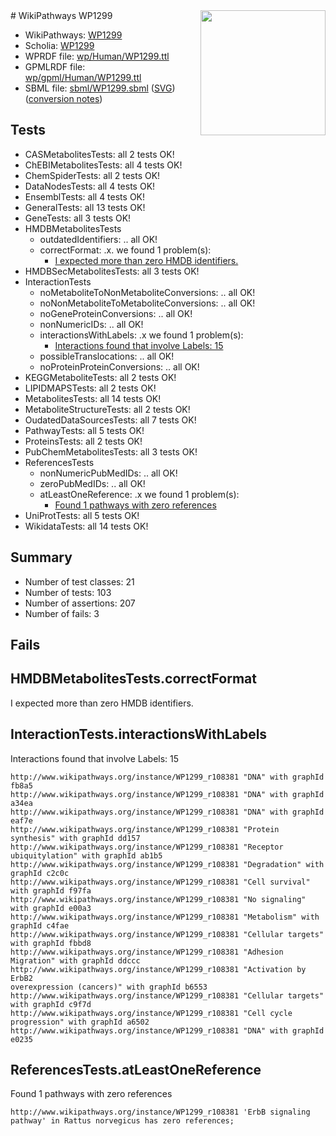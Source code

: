 <img style="float: right; width: 200px" src="../logo.png" />
# WikiPathways WP1299

* WikiPathways: [WP1299](https://identifiers.org/wikipathways:WP1299)
* Scholia: [WP1299](https://scholia.toolforge.org/wikipathways/WP1299)
* WPRDF file: [wp/Human/WP1299.ttl](../wp/Human/WP1299.ttl)
* GPMLRDF file: [wp/gpml/Human/WP1299.ttl](../wp/gpml/Human/WP1299.ttl)
* SBML file: [sbml/WP1299.sbml](../sbml/WP1299.sbml) ([SVG](../sbml/WP1299.svg)) ([conversion notes](../sbml/WP1299.txt))

## Tests
* CASMetabolitesTests: all 2 tests OK!
* ChEBIMetabolitesTests: all 4 tests OK!
* ChemSpiderTests: all 2 tests OK!
* DataNodesTests: all 4 tests OK!
* EnsemblTests: all 4 tests OK!
* GeneralTests: all 13 tests OK!
* GeneTests: all 3 tests OK!
* HMDBMetabolitesTests
    * outdatedIdentifiers: .. all OK!
    * correctFormat: .x. we found 1 problem(s):
        * [I expected more than zero HMDB identifiers.](#ad154c1e)
* HMDBSecMetabolitesTests: all 3 tests OK!
* InteractionTests
    * noMetaboliteToNonMetaboliteConversions: .. all OK!
    * noNonMetaboliteToMetaboliteConversions: .. all OK!
    * noGeneProteinConversions: .. all OK!
    * nonNumericIDs: .. all OK!
    * interactionsWithLabels: .x we found 1 problem(s):
        * [Interactions found that involve Labels: 15](#fe97a8bd)
    * possibleTranslocations: .. all OK!
    * noProteinProteinConversions: .. all OK!
* KEGGMetaboliteTests: all 2 tests OK!
* LIPIDMAPSTests: all 2 tests OK!
* MetabolitesTests: all 14 tests OK!
* MetaboliteStructureTests: all 2 tests OK!
* OudatedDataSourcesTests: all 7 tests OK!
* PathwayTests: all 5 tests OK!
* ProteinsTests: all 2 tests OK!
* PubChemMetabolitesTests: all 3 tests OK!
* ReferencesTests
    * nonNumericPubMedIDs: .. all OK!
    * zeroPubMedIDs: .. all OK!
    * atLeastOneReference: .x we found 1 problem(s):
        * [Found 1 pathways with zero references](#35eb778e)
* UniProtTests: all 5 tests OK!
* WikidataTests: all 14 tests OK!


## Summary

* Number of test classes: 21
* Number of tests: 103
* Number of assertions: 207
* Number of fails: 3

## Fails

<a name="ad154c1e" />

## HMDBMetabolitesTests.correctFormat

I expected more than zero HMDB identifiers.
<a name="fe97a8bd" />

## InteractionTests.interactionsWithLabels

Interactions found that involve Labels: 15
```
http://www.wikipathways.org/instance/WP1299_r108381 "DNA" with graphId fb8a5
http://www.wikipathways.org/instance/WP1299_r108381 "DNA" with graphId a34ea
http://www.wikipathways.org/instance/WP1299_r108381 "DNA" with graphId eaf7e
http://www.wikipathways.org/instance/WP1299_r108381 "Protein
synthesis" with graphId dd157
http://www.wikipathways.org/instance/WP1299_r108381 "Receptor ubiquitylation" with graphId ab1b5
http://www.wikipathways.org/instance/WP1299_r108381 "Degradation" with graphId c2c0c
http://www.wikipathways.org/instance/WP1299_r108381 "Cell survival" with graphId f97fa
http://www.wikipathways.org/instance/WP1299_r108381 "No signaling" with graphId e00a3
http://www.wikipathways.org/instance/WP1299_r108381 "Metabolism" with graphId c4fae
http://www.wikipathways.org/instance/WP1299_r108381 "Cellular targets" with graphId fbbd8
http://www.wikipathways.org/instance/WP1299_r108381 "Adhesion
Migration" with graphId ddccc
http://www.wikipathways.org/instance/WP1299_r108381 "Activation by ErbB2
overexpression (cancers)" with graphId b6553
http://www.wikipathways.org/instance/WP1299_r108381 "Cellular targets" with graphId c9f7d
http://www.wikipathways.org/instance/WP1299_r108381 "Cell cycle
progression" with graphId a6502
http://www.wikipathways.org/instance/WP1299_r108381 "DNA" with graphId e0235
```

<a name="35eb778e" />

## ReferencesTests.atLeastOneReference

Found 1 pathways with zero references
```
http://www.wikipathways.org/instance/WP1299_r108381 'ErbB signaling pathway' in Rattus norvegicus has zero references; 
```


